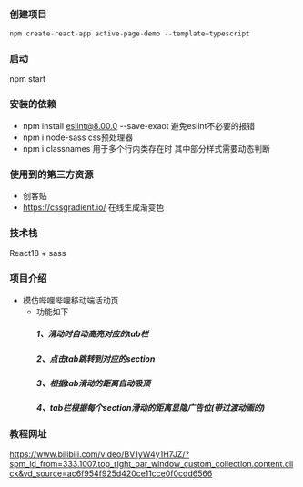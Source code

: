 ### 创建项目

```js
npm create-react-app active-page-demo --template=typescript
```

### 启动

npm start

### 安装的依赖

- npm install eslint@8.00.0 --save-exaot  避免eslint不必要的报错
- npm i node-sass  css预处理器
- npm i classnames   用于多个行内类存在时 其中部分样式需要动态判断  

### 使用到的第三方资源

- 创客贴
- <https://cssgradient.io/>     在线生成渐变色

### 技术栈

React18 + sass

### 项目介绍

- 模仿哔哩哔哩移动端活动页
  - 功能如下
    ##### 1、滑动时自动高亮对应的tab栏
    ##### 2、点击tab跳转到对应的section
    ##### 3、根据tab滑动的距离自动吸顶
    ##### 4、tab栏根据每个section滑动的距离显隐广告位(带过渡动画的)

### 教程网址

<https://www.bilibili.com/video/BV1yW4y1H7JZ/?spm_id_from=333.1007.top_right_bar_window_custom_collection.content.click&vd_source=ac6f954f925d420ce11cce0f0cdd6566>
